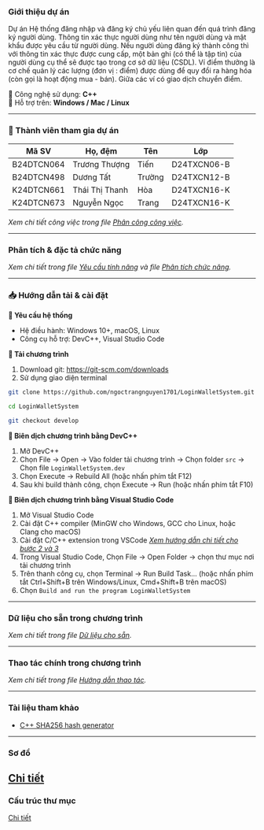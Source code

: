 ### Giới thiệu dự án
Dự án Hệ thống đăng nhập và đăng ký chủ yếu liên quan đến quá trình đăng ký người dùng. Thông tin xác thực người dùng như tên người dùng và mật khẩu được yêu cầu từ người dùng. Nếu người dùng đăng ký thành công thì với thông tin xác thực được cung cấp, một bản ghi (có thể là tập tin) của người dùng cụ thể sẽ được tạo trong cơ sở dữ liệu (CSDL).
Ví điểm thưởng là cơ chế quản lý các lượng (đơn vị : điểm) được dùng để quy đổi ra hàng hóa (còn gọi là hoạt động mua - bán). Giữa các ví có giao dịch chuyển điểm.


🔹 Công nghệ sử dụng: **C++**  
🔹 Hỗ trợ trên: **Windows / Mac / Linux**  
<!-- 🔹 Trạng thái: **Đang phát triển**   -->
<!-- - - Trạng thái: **[Hoàn thành / Đang phát triển]**   -->

---

### 👥 Thành viên tham gia dự án
| Mã SV       | Họ, đệm              | Tên     | Lớp            |
|------------|------------------|--------|--------------|
| B24DTCN064 | Trương Thượng    | Tiến   | D24TXCN06-B  |
| B24DTCN498 | Dương Tất        | Trường | D24TXCN12-B  |
| K24DTCN661 | Thái Thị Thanh   | Hòa    | D24TXCN16-K  |
| K24DTCN673 | Nguyễn Ngọc      | Trang  | D24TXCN16-K  |

*Xem chi tiết công việc trong file [Phân công công việc](./docs/Phan_cong_cong_viec.md).*

---

### Phân tích & đặc tả chức năng
*Xem chi tiết trong file [Yêu cầu tính năng](./docs/Yeu_cau_chuc_nang.md) và file [Phân tích chức năng](./docs/Phan_tich_tong_hop_chuc_nang.md).*

---

### 📥 Hướng dẫn tải & cài đặt
**🔹 Yêu cầu hệ thống**
- Hệ điều hành: Windows 10+, macOS, Linux
- Công cụ hỗ trợ: DevC++, Visual Studio Code

**🔹 Tải chương trình**
1. Download git: https://git-scm.com/downloads
2. Sử dụng giao diện terminal
```sh
git clone https://github.com/ngoctrangnguyen1701/LoginWalletSystem.git
```
```sh
cd LoginWalletSystem
```
```sh
git checkout develop
```
<!-- TODO MacOS và Linux không có dev C++, nên viết hướng dẫn thêm ở 1 IDE khác -->
**🔹 Biên dịch chương trình bằng DevC++**
1. Mở DevC++
2. Chọn File → Open → Vào folder tải chương trình → Chọn folder `src` → Chọn file `LoginWalletSystem.dev`
3. Chọn Execute → Rebuild All (hoặc nhấn phím tắt F12)
4. Sau khi build thành công, chọn Execute → Run (hoặc nhấn phím tắt F10)

<!-- TODO -->
**🔹 Biên dịch chương trình bằng Visual Studio Code**
1. Mở Visual Studio Code
2. Cài đặt C++ compiler (MinGW cho Windows, GCC cho Linux, hoặc Clang cho macOS)
3. Cài đặt C/C++ extension trong VSCode
*[Xem hướng dẫn chi tiết cho bước 2 và 3](https://code.visualstudio.com/docs/languages/cpp)*
4. Trong Visual Studio Code, Chọn File -> Open Folder -> chọn thư mục nơi tải chương trình
5. Trên thanh công cụ, chọn Terminal -> Run Build Task... (hoặc nhấn phím tắt Ctrl+Shift+B trên Windows/Linux, Cmd+Shift+B trên macOS)
6. Chọn `Build and run the program LoginWalletSystem`

---

### Dữ liệu cho sẵn trong chương trình
*Xem chi tiết trong file [Dữ liệu cho sẵn](./docs/Du_lieu_mau.md).*

---

### Thao tác chính trong chương trình
*Xem chi tiết trong file [Hướng dẫn thao tác](./docs/Huong_dan_thao_tac.md).*

---

### Tài liệu tham khảo
- [C++ SHA256 hash generator](https://github.com/B-Con/crypto-algorithms)

---

### Sơ đồ
[Chi tiết](https://docs.google.com/spreadsheets/d/15pDtCsO1byHXWuiSaONQUGUSVJRMGmBcl1brPSEpmDE/edit?gid=1628233281#gid=1628233281)
---

### Cấu trúc thư mục
[Chi tiết](./docs/Cau_truc_thu_muc.md)
